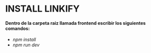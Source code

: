 # INSTALL LINKIFY

#### **Dentro de la carpeta raiz llamada frontend escribir los siguientes comandos:**
  - *npm install* 
  - *npm run dev*
  